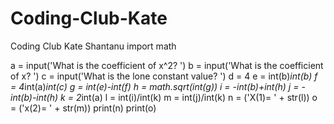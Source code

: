 # Coding-Club-Kate
Coding Club Kate Shantanu
import math

a = input('What is the coefficient of x^2? ')
b = input('What is the coefficient of x? ')
c = input('What is the lone constant value? ')
d = 4
e = int(b)*int(b)
f = 4*int(a)*int(c)
g = int(e)-int(f)
h = math.sqrt(int(g))
i = -int(b)+int(h)
j = -int(b)-int(h)
k = 2*int(a)
l = int(i)/int(k)
m = int(j)/int(k)
n = ('X(1)= ' + str(l))
o = ('x(2)= ' + str(m))
print(n)
print(o)
